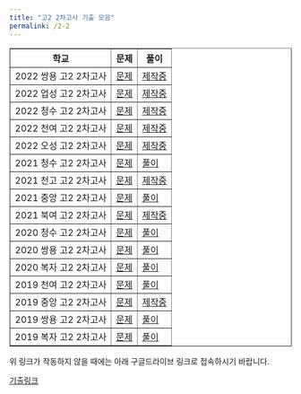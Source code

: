 ```yaml
---
title: "고2 2차고사 기출 모음"
permalink: /2-2
---
```

<table border="1">
<th>학교</th> <th>문제</th> <th>풀이</th> 
 <tr>
	<td>2022 쌍용 고2 2차고사</td>
    <td><a href="/pdf/test2nd/2022/2022 쌍용 고2 2차고사.pdf">문제</a></td>
    <td><a href="/pdf/test2nd/2022풀이/%5B풀이%5D 2022 쌍용 고2 2차고사.pdf">제작중</a></td>
  </tr>
 <tr>
	<td>2022 업성 고2 2차고사</td>
    <td><a href="/pdf/test2nd/2022/2022 업성 고2 2차고사.pdf">문제</a></td>
    <td><a href="/pdf/test2nd/2022풀이/%5B풀이%5D 2022 업성 고2 2차고사.pdf">제작중</a></td>
  </tr>
 <tr>
	<td>2022 청수 고2 2차고사</td>
    <td><a href="/pdf/test2nd/2022/2022 청수 고2 2차고사.pdf">문제</a></td>
    <td><a href="/pdf/test2nd/2022풀이/%5B풀이%5D 2022 청수 고2 2차고사.pdf">제작중</a></td>
  </tr>
   <tr>
	<td>2022 천여 고2 2차고사</td>
    <td><a href="/pdf/test2nd/2022/2022 천여 고2 2차고사.pdf">문제</a></td>
    <td><a href="/pdf/test2nd/2022풀이/%5B풀이%5D 2022 천여 고2 2차고사.pdf">제작중</a></td>
  </tr>
<tr>
	<td>2022 오성 고2 2차고사</td>
    <td><a href="/pdf/test2nd/2022/2022 오성 고2 2차고사.pdf">문제</a></td>
    <td><a href="/pdf/test2nd/2022풀이/%5B풀이%5D 2022 오성 고2 2차고사.pdf">제작중</a></td>
  </tr>
<tr>
	<td>2021 청수 고2 2차고사</td>
    <td><a href="/pdf/test2nd/2021/2021 청수 고2 2차고사.pdf">문제</a></td>
    <td><a href="/pdf/test2nd/2021풀이/%5B풀이%5D 2021 청수 고2 2차고사.pdf">풀이</a></td>
  </tr>
<tr>
	<td>2021 천고 고2 2차고사</td>
    <td><a href="/pdf/test2nd/2021/2021 천고 고2 2차고사.pdf">문제</a></td>
    <td><a href="/pdf/test2nd/2021풀이/%5B풀이%5D 2021 천고 고2 2차고사.pdf">제작중</a></td>
  </tr>
  <tr>
	<td>2021 중앙 고2 2차고사</td>
    <td><a href="/pdf/test2nd/2021/2021 중앙 고2 2차고사.pdf">문제</a></td>
    <td><a href="/pdf/test2nd/2021풀이/%5B풀이%5D 2021 중앙 고2 2차고사.pdf">풀이</a></td>
  </tr>
 <tr>
	<td>2021 북여 고2 2차고사</td>
    <td><a href="/pdf/test2nd/2021/2021 북여 고2 2차고사.pdf">문제</a></td>
    <td><a href="/pdf/test2nd/2021풀이/%5B풀이%5D 2021 북여 고2 2차고사.pdf">제작중</a></td>
  </tr>
  <tr>
	<td>2020 청수 고2 2차고사</td>
    <td><a href="/pdf/test2nd/2020/2020 청수 고2 2차고사.pdf">문제</a></td>
    <td><a href="/pdf/test2nd/2020풀이/%5B풀이%5D 2020 청수 고2 2차고사.pdf">풀이</a></td>
  </tr>
  <tr>
	<td>2020 쌍용 고2 2차고사</td>
    <td><a href="/pdf/test2nd/2020/2020 쌍용 고2 2차고사.pdf">문제</a></td>
    <td><a href="/pdf/test2nd/2020풀이/%5B풀이%5D 2020 쌍용 고2 2차고사.pdf">풀이</a></td>
  </tr>
  <tr>
	<td>2020 복자 고2 2차고사</td>
    <td><a href="/pdf/test2nd/2020/2020 복자 고2 2차고사 기출.pdf">문제</a></td>
    <td><a href="/pdf/test2nd/2020풀이/%5B풀이%5D 2020 복자 고2 2차고사.pdf">풀이</a></td>
  </tr>
  <tr>
	<td>2019 천여 고2 2차고사</td>
    <td><a href="/pdf/test2nd/2019 천여(수1) 2차고사.pdf">문제</a></td>
    <td><a href="/pdf/test2nd/%5B풀이%5D 2019 천여 2차고사.pdf">풀이</a></td>
  </tr>
    <tr>
	<td>2019 중앙 고2 2차고사</td>
    <td><a href="/pdf/test2nd/2019 중앙(수1) 2차고사 기출.pdf">문제</a></td>
    <td><a href="/pdf/test2nd/%5B풀이%5D 2019 중앙(수1) 2차고사 기출.pdf">제작중</a></td>
  </tr>
  <tr>
	<td>2019 쌍용 고2 2차고사</td>
    <td><a href="/pdf/test2nd/2019 쌍용 고2 2차고사.pdf">문제</a></td>
    <td><a href="/pdf/test2nd/%5B풀이%5D 2019 쌍용 고2 2차고사.pdf">풀이</a></td>
  </tr>
  <tr>
	<td>2019 복자 고2 2차고사</td>
    <td><a href="/pdf/test2nd/2019 복자(수1) 2차고사 기출.pdf">문제</a></td>
    <td><a href="/pdf/test2nd/%5B풀이%5D 2019 복자 고2 2차고사.pdf">풀이</a></td>
  </tr>
  </table>

위 링크가 작동하지 않을 때에는 아래 구글드라이브 링크로 접속하시기 바랍니다.

[기출링크](https://github.com/gwandae/test/tree/main/pdf/test2nd)